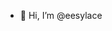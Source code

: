 - 👋 Hi, I’m @eesylace

<!---
eesylace/eesylace is a ✨ special ✨ repository because its `README.md` (this file) appears on your GitHub profile.
You can click the Preview link to take a look at your changes.
--->
